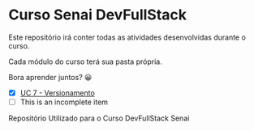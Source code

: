 # Curso Senai DevFullStack

Este repositório irá conter todas as atividades desenvolvidas durante o curso.

Cada módulo do curso terá sua pasta própria.

Bora aprender juntos? 😀


- [X] [UC 7 - Versionamento](https://github.com/ce-cmiranda/CursoSenaiFullStack/tree/main/UC7%20-%20VERSIONAMENTO)
- [ ] This is an incomplete item

Repositório Utilizado para o Curso DevFullStack Senai
